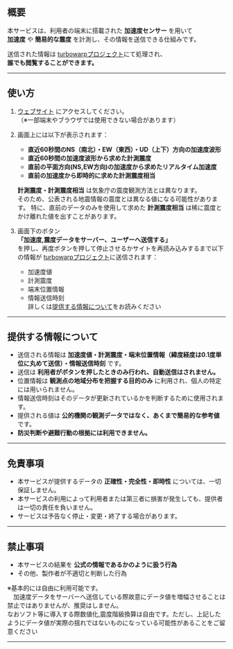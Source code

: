 ## 概要
本サービスは、利用者の端末に搭載された **加速度センサー** を用いて  
**加速度** や **簡易的な震度** を計測し、その情報を送信できる仕組みです。  

送信された情報は [turbowarpプロジェクト](https://turbowarp.org/1222718936)にて処理され、  
**誰でも閲覧することができます。**

---

## 使い方
1. [ウェブサイト](https://anesewo.github.io/Shindokeisoku/) にアクセスしてください。  
   （※一部端末やブラウザでは使用できない場合があります）  

2. 画面上には以下が表示されます：
   - **直近60秒間のNS（南北）・EW（東西）・UD（上下）方向の加速度波形**
   - **直近60秒間の加速度波形から求めた計測震度**
   - **直前の平面方向(NS,EW方向)の加速度から求めたリアルタイム加速度**
   - **直前の加速度から即時的に求めた計測震度相当**  

    **計測震度・計測震度相当** は気象庁の震度観測方法とは異なります。  
   そのため、公表される地震情報の震度とは異なる値になる可能性があります。
   特に、直前のデータのみを使用して求めた **計測震度相当** は稀に震度とかけ離れた値を出すことがあります。

4. 画面下のボタン  
   **「加速度,震度データをサーバー、ユーザーへ送信する」**  
   を押し、再度ボタンを押して停止させるかサイトを再読み込みするまで以下の情報が [turbowarpプロジェクト](https://turbowarp.org/1222718936)に送信されます：  
   - 加速度値  
   - 計測震度  
   - 端末位置情報
   - 情報送信時刻  
  詳しくは[提供する情報について](https://github.com/anesewo/Shindokeisoku?tab=readme-ov-file#%E6%8F%90%E4%BE%9B%E3%81%99%E3%82%8B%E6%83%85%E5%A0%B1%E3%81%AB%E3%81%A4%E3%81%84%E3%81%A6)をお読みください

---

## 提供する情報について
- 送信される情報は **加速度値・計測震度・端末位置情報（緯度経度は0.1度単位に丸めて送信）・情報送信時刻** です。  
- 送信は **利用者がボタンを押したときのみ行われ、自動送信はされません。**  
- 位置情報は **観測点の地域分布を把握する目的のみ** に利用され、個人の特定には用いられません。
- 情報送信時刻はそのデータが更新されているかを判断するために使用されます。  
- 提供される値は **公的機関の観測データではなく、あくまで簡易的な参考値** です。  
- **防災判断や避難行動の根拠には利用できません。**

---

## 免責事項
- 本サービスが提供するデータの **正確性・完全性・即時性** については、一切保証しません。  
- 本サービスの利用によって利用者または第三者に損害が発生しても、提供者は一切の責任を負いません。  
- サービスは予告なく停止・変更・終了する場合があります。  

---

## 禁止事項
- 本サービスの結果を **公式の情報であるかのように扱う行為**  
- その他、製作者が不適切と判断した行為  

※基本的には自由に利用可能です。  
　加速度データをサーバーへ送信している際故意にデータ値を増幅させることは禁止ではありませんが、推奨はしません。  
 なおソフト等に導入する際数値化,震度階級換算は自由です。ただし、上記したようにデータ値が実際の揺れではないものになっている可能性があることをご留意ください

---
